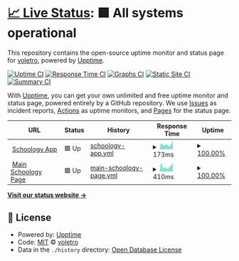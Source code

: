 # [📈 Live Status](https://voletro.github.io/schoology-status): <!--live status--> **🟩 All systems operational**

This repository contains the open-source uptime monitor and status page for [voletro](https://voletro.github.io/schoology-status), powered by [Upptime](https://github.com/upptime/upptime).

[![Uptime CI](https://github.com/voletro/schoology-status/workflows/Uptime%20CI/badge.svg)](https://github.com/voletro/schoology-status/actions?query=workflow%3A%22Uptime+CI%22)
[![Response Time CI](https://github.com/voletro/schoology-status/workflows/Response%20Time%20CI/badge.svg)](https://github.com/voletro/schoology-status/actions?query=workflow%3A%22Response+Time+CI%22)
[![Graphs CI](https://github.com/voletro/schoology-status/workflows/Graphs%20CI/badge.svg)](https://github.com/voletro/schoology-status/actions?query=workflow%3A%22Graphs+CI%22)
[![Static Site CI](https://github.com/voletro/schoology-status/workflows/Static%20Site%20CI/badge.svg)](https://github.com/voletro/schoology-status/actions?query=workflow%3A%22Static+Site+CI%22)
[![Summary CI](https://github.com/voletro/schoology-status/workflows/Summary%20CI/badge.svg)](https://github.com/voletro/schoology-status/actions?query=workflow%3A%22Summary+CI%22)

With [Upptime](https://upptime.js.org), you can get your own unlimited and free uptime monitor and status page, powered entirely by a GitHub repository. We use [Issues](https://github.com/voletro/schoology-status/issues) as incident reports, [Actions](https://github.com/voletro/schoology-status/actions) as uptime monitors, and [Pages](https://voletro.github.io/schoology-status) for the status page.

<!--start: status pages-->
<!-- This summary is generated by Upptime (https://github.com/upptime/upptime) -->
<!-- Do not edit this manually, your changes will be overwritten -->
<!-- prettier-ignore -->
| URL | Status | History | Response Time | Uptime |
| --- | ------ | ------- | ------------- | ------ |
| <img alt="" src="https://icons.duckduckgo.com/ip3/app.schoology.com.ico" height="13"> [Schoology App](https://app.schoology.com) | 🟩 Up | [schoology-app.yml](https://github.com/voletro/schoology-status/commits/HEAD/history/schoology-app.yml) | <details><summary><img alt="Response time graph" src="./graphs/schoology-app/response-time-week.png" height="20"> 173ms</summary><br><a href="https://voletro.github.io/schoology-status/history/schoology-app"><img alt="Response time 273" src="https://img.shields.io/endpoint?url=https%3A%2F%2Fraw.githubusercontent.com%2Fvoletro%2Fschoology-status%2FHEAD%2Fapi%2Fschoology-app%2Fresponse-time.json"></a><br><a href="https://voletro.github.io/schoology-status/history/schoology-app"><img alt="24-hour response time 294" src="https://img.shields.io/endpoint?url=https%3A%2F%2Fraw.githubusercontent.com%2Fvoletro%2Fschoology-status%2FHEAD%2Fapi%2Fschoology-app%2Fresponse-time-day.json"></a><br><a href="https://voletro.github.io/schoology-status/history/schoology-app"><img alt="7-day response time 173" src="https://img.shields.io/endpoint?url=https%3A%2F%2Fraw.githubusercontent.com%2Fvoletro%2Fschoology-status%2FHEAD%2Fapi%2Fschoology-app%2Fresponse-time-week.json"></a><br><a href="https://voletro.github.io/schoology-status/history/schoology-app"><img alt="30-day response time 173" src="https://img.shields.io/endpoint?url=https%3A%2F%2Fraw.githubusercontent.com%2Fvoletro%2Fschoology-status%2FHEAD%2Fapi%2Fschoology-app%2Fresponse-time-month.json"></a><br><a href="https://voletro.github.io/schoology-status/history/schoology-app"><img alt="1-year response time 281" src="https://img.shields.io/endpoint?url=https%3A%2F%2Fraw.githubusercontent.com%2Fvoletro%2Fschoology-status%2FHEAD%2Fapi%2Fschoology-app%2Fresponse-time-year.json"></a></details> | <details><summary><a href="https://voletro.github.io/schoology-status/history/schoology-app">100.00%</a></summary><a href="https://voletro.github.io/schoology-status/history/schoology-app"><img alt="All-time uptime 99.98%" src="https://img.shields.io/endpoint?url=https%3A%2F%2Fraw.githubusercontent.com%2Fvoletro%2Fschoology-status%2FHEAD%2Fapi%2Fschoology-app%2Fuptime.json"></a><br><a href="https://voletro.github.io/schoology-status/history/schoology-app"><img alt="24-hour uptime 100.00%" src="https://img.shields.io/endpoint?url=https%3A%2F%2Fraw.githubusercontent.com%2Fvoletro%2Fschoology-status%2FHEAD%2Fapi%2Fschoology-app%2Fuptime-day.json"></a><br><a href="https://voletro.github.io/schoology-status/history/schoology-app"><img alt="7-day uptime 100.00%" src="https://img.shields.io/endpoint?url=https%3A%2F%2Fraw.githubusercontent.com%2Fvoletro%2Fschoology-status%2FHEAD%2Fapi%2Fschoology-app%2Fuptime-week.json"></a><br><a href="https://voletro.github.io/schoology-status/history/schoology-app"><img alt="30-day uptime 100.00%" src="https://img.shields.io/endpoint?url=https%3A%2F%2Fraw.githubusercontent.com%2Fvoletro%2Fschoology-status%2FHEAD%2Fapi%2Fschoology-app%2Fuptime-month.json"></a><br><a href="https://voletro.github.io/schoology-status/history/schoology-app"><img alt="1-year uptime 99.98%" src="https://img.shields.io/endpoint?url=https%3A%2F%2Fraw.githubusercontent.com%2Fvoletro%2Fschoology-status%2FHEAD%2Fapi%2Fschoology-app%2Fuptime-year.json"></a></details>
| <img alt="" src="https://icons.duckduckgo.com/ip3/schoology.com.ico" height="13"> [Main Schoology Page](https://schoology.com) | 🟩 Up | [main-schoology-page.yml](https://github.com/voletro/schoology-status/commits/HEAD/history/main-schoology-page.yml) | <details><summary><img alt="Response time graph" src="./graphs/main-schoology-page/response-time-week.png" height="20"> 410ms</summary><br><a href="https://voletro.github.io/schoology-status/history/main-schoology-page"><img alt="Response time 680" src="https://img.shields.io/endpoint?url=https%3A%2F%2Fraw.githubusercontent.com%2Fvoletro%2Fschoology-status%2FHEAD%2Fapi%2Fmain-schoology-page%2Fresponse-time.json"></a><br><a href="https://voletro.github.io/schoology-status/history/main-schoology-page"><img alt="24-hour response time 672" src="https://img.shields.io/endpoint?url=https%3A%2F%2Fraw.githubusercontent.com%2Fvoletro%2Fschoology-status%2FHEAD%2Fapi%2Fmain-schoology-page%2Fresponse-time-day.json"></a><br><a href="https://voletro.github.io/schoology-status/history/main-schoology-page"><img alt="7-day response time 410" src="https://img.shields.io/endpoint?url=https%3A%2F%2Fraw.githubusercontent.com%2Fvoletro%2Fschoology-status%2FHEAD%2Fapi%2Fmain-schoology-page%2Fresponse-time-week.json"></a><br><a href="https://voletro.github.io/schoology-status/history/main-schoology-page"><img alt="30-day response time 463" src="https://img.shields.io/endpoint?url=https%3A%2F%2Fraw.githubusercontent.com%2Fvoletro%2Fschoology-status%2FHEAD%2Fapi%2Fmain-schoology-page%2Fresponse-time-month.json"></a><br><a href="https://voletro.github.io/schoology-status/history/main-schoology-page"><img alt="1-year response time 606" src="https://img.shields.io/endpoint?url=https%3A%2F%2Fraw.githubusercontent.com%2Fvoletro%2Fschoology-status%2FHEAD%2Fapi%2Fmain-schoology-page%2Fresponse-time-year.json"></a></details> | <details><summary><a href="https://voletro.github.io/schoology-status/history/main-schoology-page">100.00%</a></summary><a href="https://voletro.github.io/schoology-status/history/main-schoology-page"><img alt="All-time uptime 99.83%" src="https://img.shields.io/endpoint?url=https%3A%2F%2Fraw.githubusercontent.com%2Fvoletro%2Fschoology-status%2FHEAD%2Fapi%2Fmain-schoology-page%2Fuptime.json"></a><br><a href="https://voletro.github.io/schoology-status/history/main-schoology-page"><img alt="24-hour uptime 100.00%" src="https://img.shields.io/endpoint?url=https%3A%2F%2Fraw.githubusercontent.com%2Fvoletro%2Fschoology-status%2FHEAD%2Fapi%2Fmain-schoology-page%2Fuptime-day.json"></a><br><a href="https://voletro.github.io/schoology-status/history/main-schoology-page"><img alt="7-day uptime 100.00%" src="https://img.shields.io/endpoint?url=https%3A%2F%2Fraw.githubusercontent.com%2Fvoletro%2Fschoology-status%2FHEAD%2Fapi%2Fmain-schoology-page%2Fuptime-week.json"></a><br><a href="https://voletro.github.io/schoology-status/history/main-schoology-page"><img alt="30-day uptime 100.00%" src="https://img.shields.io/endpoint?url=https%3A%2F%2Fraw.githubusercontent.com%2Fvoletro%2Fschoology-status%2FHEAD%2Fapi%2Fmain-schoology-page%2Fuptime-month.json"></a><br><a href="https://voletro.github.io/schoology-status/history/main-schoology-page"><img alt="1-year uptime 99.96%" src="https://img.shields.io/endpoint?url=https%3A%2F%2Fraw.githubusercontent.com%2Fvoletro%2Fschoology-status%2FHEAD%2Fapi%2Fmain-schoology-page%2Fuptime-year.json"></a></details>

<!--end: status pages-->

[**Visit our status website →**](https://voletro.github.io/schoology-status)

## 📄 License

- Powered by: [Upptime](https://github.com/upptime/upptime)
- Code: [MIT](./LICENSE) © [voletro](https://voletro.github.io/schoology-status)
- Data in the `./history` directory: [Open Database License](https://opendatacommons.org/licenses/odbl/1-0/)
